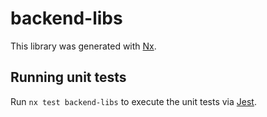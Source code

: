 # backend-libs

This library was generated with [Nx](https://nx.dev).

## Running unit tests

Run `nx test backend-libs` to execute the unit tests via [Jest](https://jestjs.io).
